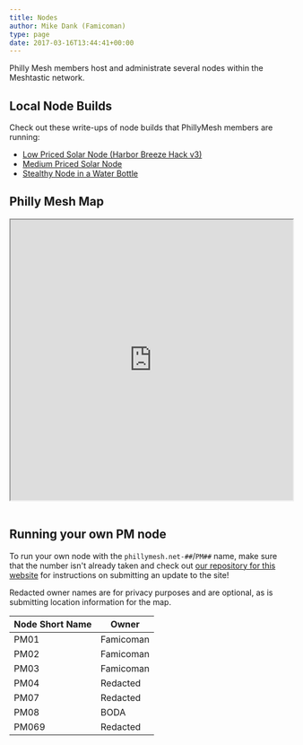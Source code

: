 ```yaml
---
title: Nodes
author: Mike Dank (Famicoman)
type: page
date: 2017-03-16T13:44:41+00:00
---
```


Philly Mesh members host and administrate several nodes within the Meshtastic network.

## Local Node Builds

Check out these write-ups of node builds that PhillyMesh members are running:

- [Low Priced Solar Node (Harbor Breeze Hack v3)](/2025/06/21/harbor-breeze-node)
- [Medium Priced Solar Node](/2025/05/14/medium-priced-solar-node)
- [Stealthy Node in a Water Bottle](2025/05/16/water-bottle-node)

## Philly Mesh Map

<iframe src="https://www.google.com/maps/d/u/0/embed?mid=1Zi9XvyqAW56dq4zsYGZdge8KWYaxoxk&ehbc=2E312F&noprof=1" width="100%" height="500"></iframe><br><br>

## Running your own PM node

To run your own node with the `phillymesh.net-##`/`PM##` name, make sure that the number isn't already taken and check out [our repository for this website](https://github.com/phillymesh/phillymesh.net) for instructions on submitting an update to the site!

Redacted owner names are for privacy purposes and are optional, as is submitting location information for the map.

| Node Short Name | Owner     |
| --------------- | --------- |
| PM01            | Famicoman |
| PM02            | Famicoman |
| PM03            | Famicoman |
| PM04            | Redacted  |
| PM07            | Redacted  |
| PM08            | BODA      |
| PM069           | Redacted  |
